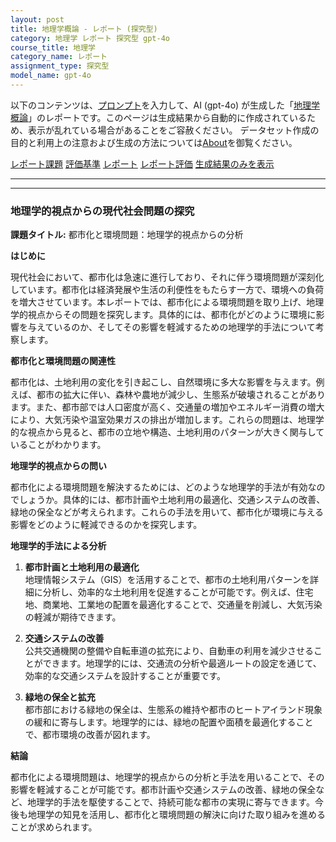 ```yaml
---
layout: post
title: 地理学概論 - レポート (探究型)
category: 地理学 レポート 探究型 gpt-4o
course_title: 地理学
category_name: レポート
assignment_type: 探究型
model_name: gpt-4o
---
```


以下のコンテンツは、[プロンプト](https://github.com/takedatoshiyuki/synthetic_assignments/tree/main/generated/地理学/gpt-4o/prompt_レポート-探究型.md)を入力して、AI (gpt-4o) が生成した「[地理学概論](/contents/地理学/)」のレポートです。このページは生成結果から自動的に作成されているため、表示が乱れている場合があることをご容赦ください。
データセット作成の目的と利用上の注意および生成の方法については[About](/About)を御覧ください。

[レポート課題](../レポート課題-探究型)
[評価基準](../評価基準-探究型)
[レポート](../レポート-探究型)
[レポート評価](../レポート評価-探究型)
[生成結果のみを表示](https://github.com/takedatoshiyuki/synthetic_assignments/tree/main/generated/地理学/gpt-4o/レポート-探究型.md)
  

***
***
  
### 地理学的視点からの現代社会問題の探究

**課題タイトル:** 都市化と環境問題：地理学的視点からの分析

**はじめに**

現代社会において、都市化は急速に進行しており、それに伴う環境問題が深刻化しています。都市化は経済発展や生活の利便性をもたらす一方で、環境への負荷を増大させています。本レポートでは、都市化による環境問題を取り上げ、地理学的視点からその問題を探究します。具体的には、都市化がどのように環境に影響を与えているのか、そしてその影響を軽減するための地理学的手法について考察します。

**都市化と環境問題の関連性**

都市化は、土地利用の変化を引き起こし、自然環境に多大な影響を与えます。例えば、都市の拡大に伴い、森林や農地が減少し、生態系が破壊されることがあります。また、都市部では人口密度が高く、交通量の増加やエネルギー消費の増大により、大気汚染や温室効果ガスの排出が増加します。これらの問題は、地理学的な視点から見ると、都市の立地や構造、土地利用のパターンが大きく関与していることがわかります。

**地理学的視点からの問い**

都市化による環境問題を解決するためには、どのような地理学的手法が有効なのでしょうか。具体的には、都市計画や土地利用の最適化、交通システムの改善、緑地の保全などが考えられます。これらの手法を用いて、都市化が環境に与える影響をどのように軽減できるのかを探究します。

**地理学的手法による分析**

1. **都市計画と土地利用の最適化**  
   地理情報システム（GIS）を活用することで、都市の土地利用パターンを詳細に分析し、効率的な土地利用を促進することが可能です。例えば、住宅地、商業地、工業地の配置を最適化することで、交通量を削減し、大気汚染の軽減が期待できます。

2. **交通システムの改善**  
   公共交通機関の整備や自転車道の拡充により、自動車の利用を減少させることができます。地理学的には、交通流の分析や最適ルートの設定を通じて、効率的な交通システムを設計することが重要です。

3. **緑地の保全と拡充**  
   都市部における緑地の保全は、生態系の維持や都市のヒートアイランド現象の緩和に寄与します。地理学的には、緑地の配置や面積を最適化することで、都市環境の改善が図れます。

**結論**

都市化による環境問題は、地理学的視点からの分析と手法を用いることで、その影響を軽減することが可能です。都市計画や交通システムの改善、緑地の保全など、地理学的手法を駆使することで、持続可能な都市の実現に寄与できます。今後も地理学の知見を活用し、都市化と環境問題の解決に向けた取り組みを進めることが求められます。
